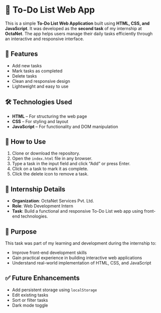 # 📝 To-Do List Web App

This is a simple **To-Do List Web Application** built using **HTML, CSS, and JavaScript**. It was developed as the **second task** of my internship at **OctaNet**. The app helps users manage their daily tasks efficiently through an interactive and responsive interface.

## 🚀 Features

* Add new tasks
* Mark tasks as completed
* Delete tasks
* Clean and responsive design
* Lightweight and easy to use

## 🛠️ Technologies Used

* **HTML** – For structuring the web page
* **CSS** – For styling and layout
* **JavaScript** – For functionality and DOM manipulation

## 📁 How to Use

1. Clone or download the repository.
2. Open the `index.html` file in any browser.
3. Type a task in the input field and click “Add” or press Enter.
4. Click on a task to mark it as complete.
5. Click the delete icon to remove a task.

## 🎯 Internship Details

* **Organization**: OctaNet Services Pvt. Ltd.
* **Role**: Web Development Intern
* **Task**: Build a functional and responsive To-Do List web app using front-end technologies.

## 📌 Purpose

This task was part of my learning and development during the internship to:

* Improve front-end development skills
* Gain practical experience in building interactive web applications
* Understand real-world implementation of HTML, CSS, and JavaScript

## ✅ Future Enhancements

* Add persistent storage using `localStorage`
* Edit existing tasks
* Sort or filter tasks
* Dark mode toggle



